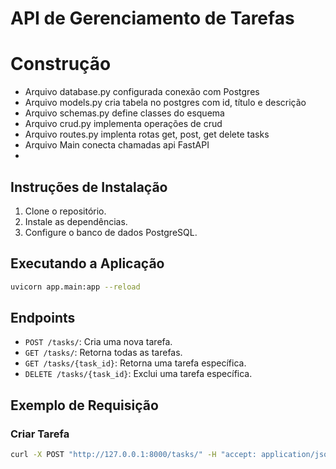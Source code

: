 # API de Gerenciamento de Tarefas
# Construção
- Arquivo database.py configurada conexão com Postgres
- Arquivo models.py cria tabela no postgres com id, título e descrição
- Arquivo schemas.py define classes do esquema
- Arquivo crud.py implementa operações de crud
- Arquivo routes.py implenta rotas get, post, get delete tasks
- Arquivo Main conecta chamadas api FastAPI
- 
## Instruções de Instalação
1. Clone o repositório.
2. Instale as dependências.
3. Configure o banco de dados PostgreSQL.

## Executando a Aplicação
```bash
uvicorn app.main:app --reload
```

## Endpoints
- `POST /tasks/`: Cria uma nova tarefa.
- `GET /tasks/`: Retorna todas as tarefas.
- `GET /tasks/{task_id}`: Retorna uma tarefa específica.
- `DELETE /tasks/{task_id}`: Exclui uma tarefa específica.

## Exemplo de Requisição
### Criar Tarefa
```bash
curl -X POST "http://127.0.0.1:8000/tasks/" -H "accept: application/json" -H "Content-Type: application/json" -d '{"title":"Task 1","description":"Description 1"}'
